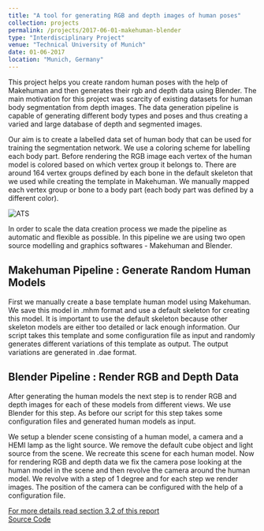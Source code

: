 ```yaml
---
title: "A tool for generating RGB and depth images of human poses"
collection: projects
permalink: /projects/2017-06-01-makehuman-blender
type: "Interdisciplinary Project"
venue: "Technical University of Munich"
date: 01-06-2017
location: "Munich, Germany"
---
```



This project helps you create random human poses with the help of Makehuman and then generates their rgb and depth data using Blender. The main motivation for this project was scarcity of existing datasets for human body segmentation from depth images. The data generation pipeline is capable of generating different body types and poses and thus creating a varied and large database of depth and segmented images.

Our aim is to create a labelled data set of human body that can be used for training the segmentation network. We use a coloring scheme for labelling each body part. Before rendering the RGB image each vertex of the human model is colored based on which vertex group it belongs to. There are around 164 vertex groups defined by each bone in the default skeleton that we used while creating the template in Makehuman. We manually mapped each vertex group or bone to a body part (each body part was defined by a different color).

![ATS](https://dugarsumit.github.io/images/makehuman-blender-flow.png)

In order to scale the data creation process we made the pipeline as automatic and flexible as possible. In this pipeline we are using two open source modelling and graphics softwares - Makehuman and Blender.

##	Makehuman Pipeline : Generate Random Human Models
First we manually create a base template human model using Makehuman. We save this model in .mhm format and use a default skeleton for creating this model. It is important to use the default skeleton because other skeleton models are either too detailed or lack enough information. Our script takes this template and some configuration file as input and randomly generates different variations of this template as output. The output variations are generated in .dae format.

##	Blender Pipeline : Render RGB and Depth Data
After generating the human models the next step is to render RGB and depth images for each of these models from different views. We use Blender for this step. As before our script for this step takes some configuration files and generated human models as input.

We setup a blender scene consisting of a human model, a camera and a HEMI lamp as the light source. We remove the default cube object and light source from the scene. We recreate this scene for each human model. Now for rendering RGB and depth data we fix the camera pose looking at the human model in the scene and then revolve the camera around the human model. We revolve with a step of 1 degree and for each step we render images. The position of the camera can be configured with the help of a configuration file.

[For more details read section 3.2 of this report](https://dugarsumit.github.io/files/idp-report.pdf)  
[Source Code](https://github.com/dugarsumit/makehuman_blender)